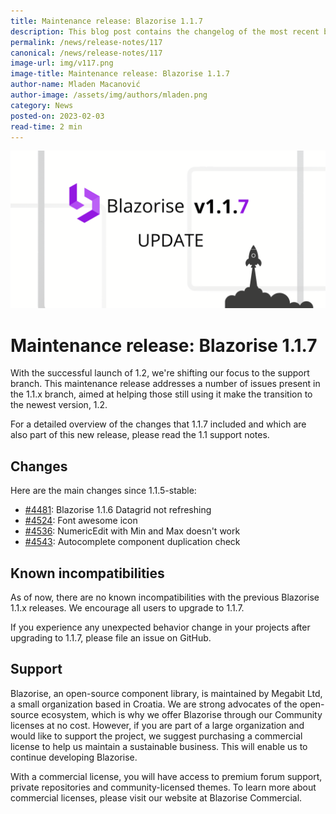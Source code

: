 ```yaml
---
title: Maintenance release: Blazorise 1.1.7
description: This blog post contains the changelog of the most recent bug fixes included in the Blazorise v1.1.7 release.
permalink: /news/release-notes/117
canonical: /news/release-notes/117
image-url: img/v117.png
image-title: Maintenance release: Blazorise 1.1.7
author-name: Mladen Macanović
author-image: /assets/img/authors/mladen.png
category: News
posted-on: 2023-02-03
read-time: 2 min
---
```


![Maintenance release: Blazorise 1.1.7](img/v117.png)

# Maintenance release: Blazorise 1.1.7

With the successful launch of 1.2, we're shifting our focus to the support branch. This maintenance release addresses a number of issues present in the 1.1.x branch, aimed at helping those still using it make the transition to the newest version, 1.2.

For a detailed overview of the changes that 1.1.7 included and which are also part of this new release, please read the 1.1 support notes.

## Changes

Here are the main changes since 1.1.5-stable:

- [#4481](https://github.com/Megabit/Blazorise/issues/4481): Blazorise 1.1.6 Datagrid not refreshing
- [#4524](https://github.com/Megabit/Blazorise/issues/4524): Font awesome icon
- [#4536](https://github.com/Megabit/Blazorise/issues/4536): NumericEdit with Min and Max doesn't work
- [#4543](https://github.com/Megabit/Blazorise/issues/4543): Autocomplete component duplication check

## Known incompatibilities

As of now, there are no known incompatibilities with the previous Blazorise 1.1.x releases. We encourage all users to upgrade to 1.1.7.

If you experience any unexpected behavior change in your projects after upgrading to 1.1.7, please file an issue on GitHub.

## Support

Blazorise, an open-source component library, is maintained by Megabit Ltd, a small organization based in Croatia. We are strong advocates of the open-source ecosystem, which is why we offer Blazorise through our Community licenses at no cost. However, if you are part of a large organization and would like to support the project, we suggest purchasing a commercial license to help us maintain a sustainable business. This will enable us to continue developing Blazorise.

With a commercial license, you will have access to premium forum support, private repositories and community-licensed themes. To learn more about commercial licenses, please visit our website at Blazorise Commercial.
